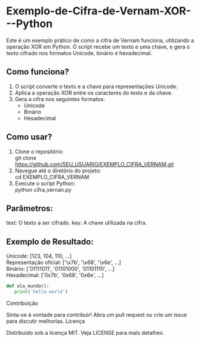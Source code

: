 # Exemplo-de-Cifra-de-Vernam-XOR---Python
Este é um exemplo prático de como a cifra de Vernam funciona, utilizando a operação XOR em Python. O script recebe um texto e uma chave, e gera o texto cifrado nos formatos Unicode, binário e hexadecimal.


## Como funciona?

1. O script converte o texto e a chave para representações Unicode.
2. Aplica a operação XOR entre os caracteres do texto e da chave.
3. Gera a cifra nos seguintes formatos:
   - Unicode
   - Binário
   - Hexadecimal


## Como usar?

1. Clone o repositório:<br>
   git clone https://github.com/SEU_USUARIO/EXEMPLO_CIFRA_VERNAM.git
2. Navegue até o diretório do projeto:<br>
   cd EXEMPLO_CIFRA_VERNAM
3. Execute o script Python:<br>
   python cifra_vernan.py
   

## Parâmetros:

text: O texto a ser cifrado.
key: A chave utilizada na cifra.


## Exemplo de Resultado:
Unicode: [123, 104, 110, ...]<br>
Representação oficial: ['\x7b', '\x68', '\x6e', ...]<br>
Binário: ['01111011', '01101000', '01101110', ...]<br>
Hexadecimal: ['0x7b', '0x68', '0x6e', ...]
```python
def ola_mundo():
   print('hello world')
```

Contribuição

Sinta-se à vontade para contribuir! Abra um pull request ou crie um issue para discutir melhorias.
Licença

Distribuído sob a licença MIT. Veja LICENSE para mais detalhes.
